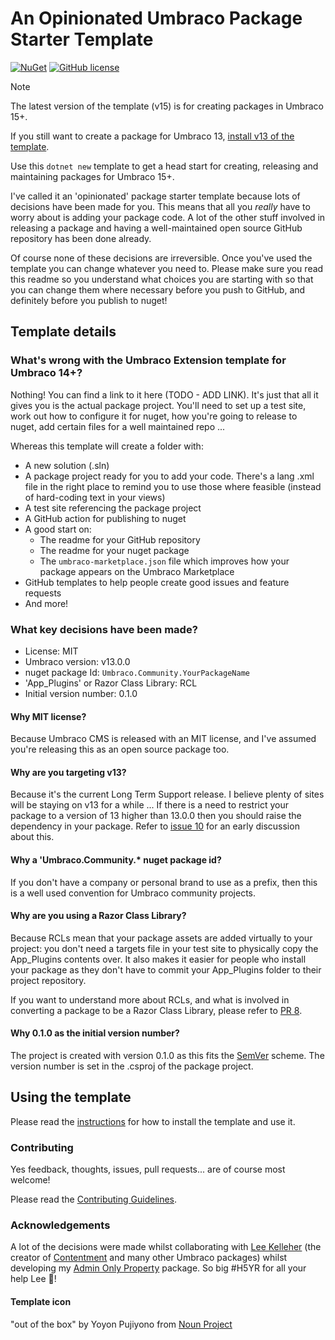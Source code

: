 # An Opinionated Umbraco Package Starter Template

[![NuGet](https://img.shields.io/nuget/vpre/Umbraco.Community.Templates.PackageStarter?color=0273B3)](https://www.nuget.org/packages/Umbraco.Community.Templates.PackageStarter)
[![GitHub license](https://img.shields.io/github/license/LottePitcher/opinionated-package-starter?color=8AB803)](../LICENSE)

> [!NOTE]
> The latest version of the template (v15) is for creating packages in Umbraco 15+.
> 
> If you still want to create a package for Umbraco 13, [install v13 of the template](https://www.nuget.org/packages/Umbraco.Community.Templates.PackageStarter/13.0.0). 

Use this `dotnet new` template to get a head start for creating, releasing and maintaining packages for Umbraco 15+.

I've called it an 'opinionated' package starter template because lots of decisions have been made for you. This means that all you *really* have to worry about is adding your package code. A lot of the other stuff involved in releasing a package and having a well-maintained open source GitHub repository has been done already.

Of course none of these decisions are irreversible. Once you've used the template you can change whatever you need to. Please make sure you read this readme so you understand what choices you are starting with so that you can change them where necessary before you push to GitHub, and definitely before you publish to nuget!

## Template details

### What's wrong with the Umbraco Extension template for Umbraco 14+?

Nothing! You can find a link to it here (TODO - ADD LINK). It's just that all it gives you is the actual package project. You'll need to set up a test site, work out how to configure it for nuget, how you're going to release to nuget, add certain files for a well maintained repo ...

Whereas this template will create a folder with:

- A new solution (.sln)
- A package project ready for you to add your code. There's a lang .xml file in the right place to remind you to use those where feasible (instead of hard-coding text in your views)
- A test site referencing the package project
- A GitHub action for publishing to nuget
- A good start on:
   - The readme for your GitHub repository
   - The readme for your nuget package
   - The `umbraco-marketplace.json` file which improves how your package appears on the Umbraco Marketplace
- GitHub templates to help people create good issues and feature requests
- And more!

### What key decisions have been made?

- License: MIT
- Umbraco version: v13.0.0
- nuget package Id: `Umbraco.Community.YourPackageName`
- 'App_Plugins' or Razor Class Library: RCL
- Initial version number: 0.1.0

#### Why MIT license?

Because Umbraco CMS is released with an MIT license, and I've assumed you're releasing this as an open source package too.

#### Why are you targeting v13?

Because it's the current Long Term Support release. I believe plenty of sites will be staying on v13 for a while ... If there is a need to restrict your package to a version of 13 higher than 13.0.0 then you should raise the dependency in your package. Refer to [issue 10](https://github.com/LottePitcher/opinionated-package-starter/issues/10) for an early discussion about this.

#### Why a 'Umbraco.Community.* nuget package id?

If you don't have a company or personal brand to use as a prefix, then this is a well used convention for Umbraco community projects.

#### Why are you using a Razor Class Library?

Because RCLs mean that your package assets are added virtually to your project: you don't need a targets file in your test site to physically copy the App_Plugins contents over. It also makes it easier for people who install your package as they don't have to commit your App_Plugins folder to their project repository.

If you want to understand more about RCLs, and what is involved in converting a package to be a Razor Class Library, please refer to [PR 8](https://github.com/LottePitcher/opinionated-package-starter/pull/8).

#### Why 0.1.0 as the initial version number?

The project is created with version 0.1.0 as this fits the [SemVer](https://semver.org/) scheme. The version number is set in the .csproj of the package project.

## Using the template

Please read the [instructions](UsingTheTemplate.md) for how to install the template and use it.

### Contributing

Yes feedback, thoughts, issues, pull requests... are of course most welcome! 

Please read the [Contributing Guidelines](CONTRIBUTING.md).

### Acknowledgements

A lot of the decisions were made whilst collaborating with [Lee Kelleher](https://github.com/LeeKelleher) (the creator of [Contentment](https://github.com/leekelleher/umbraco-contentment) and many other Umbraco packages) whilst developing my [Admin Only Property](https://github.com/LottePitcher/umbraco-admin-only-property) package. So big #H5YR for all your help Lee 🙏!

#### Template icon

"out of the box" by Yoyon Pujiyono from <a href="https://thenounproject.com/browse/icons/term/out-of-the-box/" target="_blank" title="out of the box Icons">Noun Project</a>